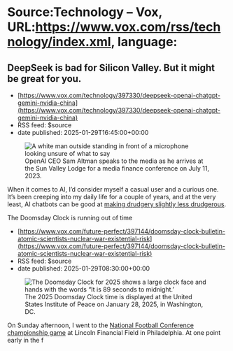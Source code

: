 # Source:Technology – Vox, URL:https://www.vox.com/rss/technology/index.xml, language:

## DeepSeek is bad for Silicon Valley. But it might be great for you.
 - [https://www.vox.com/technology/397330/deepseek-openai-chatgpt-gemini-nvidia-china](https://www.vox.com/technology/397330/deepseek-openai-chatgpt-gemini-nvidia-china)
 - RSS feed: $source
 - date published: 2025-01-29T16:45:00+00:00

<figure>

<img alt="A white man outside standing in front of a microphone looking unsure of what to say" data-caption="OpenAI CEO Sam Altman speaks to the media as he arrives at the Sun Valley Lodge for a media finance conference on July 11, 2023." data-portal-copyright="" data-has-syndication-rights="1" src="https://platform.vox.com/wp-content/uploads/sites/2/2025/01/GettyImages-1534546942.jpg?quality=90&#038;strip=all&#038;crop=0,0,100,100" />
	<figcaption>OpenAI CEO Sam Altman speaks to the media as he arrives at the Sun Valley Lodge for a media finance conference on July 11, 2023.</figcaption>
</figure>
<p class="has-text-align-none">When it comes to AI, I’d consider myself a casual user and a curious one. It’s been creeping into my daily life for a couple of years, and at the very least, AI chatbots can be good at <a href="https://www.vox.com/technology/390866/technology-artifical-intelligence-chores-burnout">making drudgery slightly less drudgerous</a>.&nbsp;</p>

<p class="has

## The Doomsday Clock is running out of time
 - [https://www.vox.com/future-perfect/397144/doomsday-clock-bulletin-atomic-scientists-nuclear-war-existential-risk](https://www.vox.com/future-perfect/397144/doomsday-clock-bulletin-atomic-scientists-nuclear-war-existential-risk)
 - RSS feed: $source
 - date published: 2025-01-29T08:30:00+00:00

<figure>

<img alt="The Doomsday Clock for 2025 shows a large clock face and hands with the words “It is 89 seconds to midnight.’" data-caption="The 2025 Doomsday Clock time is displayed at the United States Institute of Peace on January 28, 2025, in Washington, DC." data-portal-copyright="" data-has-syndication-rights="1" src="https://platform.vox.com/wp-content/uploads/sites/2/2025/01/GettyImages-2196404793.jpg?quality=90&#038;strip=all&#038;crop=0,0,100,100" />
	<figcaption>The 2025 Doomsday Clock time is displayed at the United States Institute of Peace on January 28, 2025, in Washington, DC.</figcaption>
</figure>
<p class="has-text-align-none">On Sunday afternoon, I went to the <a href="https://www.vox.com/23537672/damar-hamlin-injury-nfl-football-tv-ratings" data-type="link" data-id="https://www.vox.com/23537672/damar-hamlin-injury-nfl-football-tv-ratings">National Football Conference championship game</a> at Lincoln Financial Field in Philadelphia. At one point early in the f

